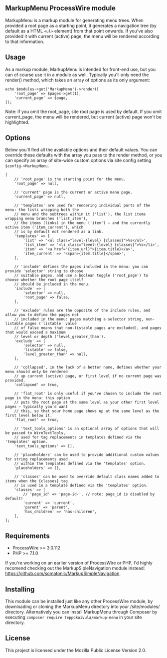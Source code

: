 MarkupMenu ProcessWire module
-----------------------------

MarkupMenu is a markup module for generating menu trees. When provided a root page as a starting point,
it generates a navigation tree (by default as a HTML `<ul>` element) from that point onwards. If you've
also provided it with current (active) page, the menu will be rendered according to that information.

## Usage

As a markup module, MarkupMenu is intended for front-end use, but you can of course use it in a module
as well. Typically you'll only need the render() method, which takes an array of options as its only
argument:

```
echo $modules->get('MarkupMenu')->render([
    'root_page' => $pages->get(1),
    'current_page' => $page,
]);
```

Note: if you omit the root_page, site root page is used by default. If you omit current_page, the menu
will be rendered, but current (active) page won't be highlighted.

## Options

Below you'll find all the available options and their default values. You can override these defaults
with the array you pass to the render method, or you can specify an array of site-wide custom options
via site config setting `$config->MarkupMenu`.

```
[
    // 'root_page' is the starting point for the menu.
    'root_page' => null,

    // 'current' page is the current or active menu page.
    'current_page' => null,

    // 'templates' are used for rendering individual parts of the menu: the lists wrapping both the
    // menu and the subtrees within it ('list'), the list items wrapping menu branches ('list_item'),
    // the items (links) in the menu ('item') – and the currently active item ('item_current'), which
    // is by default not rendered as a link.
    'templates' => [
        'list' => '<ul class="level-{level} {classes}">%s</ul>',
        'list_item' => '<li class="level-{level} {classes}">%s</li>',
        'item' => '<a href="{item.url}">{item.title}</a>',
        'item_current' => '<span>{item.title}</span>',
    ],

    // 'include' defines the pages included in the menu: you can provide 'selector' string to choose
    // suitable pages, and use a boolean toggle ('root_page') to choose whether the root page itself
    // should be included in the menu.
    'include' => [
        'selector' => null,
        'root_page' => false,
    ],

    // 'exclude' rules are the opposite of the include rules, and allow you to define the pages not
    // included in the menu: pages matching a selector string, non-listable pages ('listable' value
    // of false means that non-listable pages are excluded), and pages that would exceed a maximum
    // level or depth ('level_greater_than').
    'exclude' => [
        'selector' => null,
        'listable' => false,
        'level_greater_than' => null,
    ],

    // 'collapsed', in the lack of a better name, defines whether your menu should only be rendered
    // up current (active) page, or first level if no current page was provided.
    'collapsed' => true,

    // 'flat_root' is only useful if you've chosen to include the root page in the menu: this option
    // puts the root page at the same level as your other first level pages – typically you'd want
    // this, so that your home page shows up at the same level as the first level below it.
    'flat_root' => true,

    // 'text_tools_options' is an optional array of options that will be passed to WireTextTools,
    // used for tag replacements in templates defined via the 'templates' option.
    'text_tools_options' => [],

    // 'placeholders' can be used to provide additional custom values for string replacements used
    // within the templates defined via the 'templates' option.
    'placeholders' => [],

    // 'classes' can be used to override default class names added to items when the {classes} tag
    // is used in a template defined via the 'templates' option.
    'classes' => [
        // 'page_id' => 'page-id-', // note: page_id is disabled by default!
        'current' => 'current',
        'parent' => 'parent',
        'has_children' => 'has-children',
    ],
];
```

## Requirements

- ProcessWire >= 3.0.112
- PHP >= 7.1.0

If you're working on an earlier version of ProcessWire or PHP, I'd highly recomend checking out the
MarkupSipleNavigation module instead: https://github.com/somatonic/MarkupSimpleNavigation.

## Installing

This module can be installed just like any other ProcessWire module, by downloading or cloning the
MarkupMenu directory into your /site/modules/ directory. Alternatively you can install MarkupMenu
through Composer by executing `composer require teppokoivula/markup-menu` in your site directory.

## License

This project is licensed under the Mozilla Public License Version 2.0.
